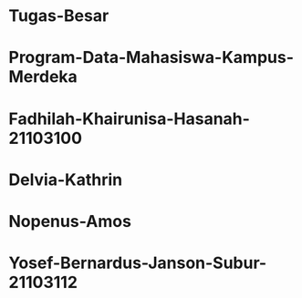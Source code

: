 # Tugas-Besar
# Program-Data-Mahasiswa-Kampus-Merdeka
# Fadhilah-Khairunisa-Hasanah-21103100
# Delvia-Kathrin
# Nopenus-Amos
# Yosef-Bernardus-Janson-Subur-21103112

